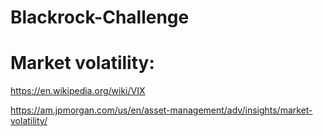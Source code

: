# Blackrock-Challenge



# Market volatility:
https://en.wikipedia.org/wiki/VIX


https://am.jpmorgan.com/us/en/asset-management/adv/insights/market-volatility/ 
